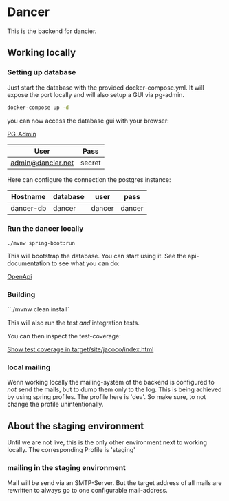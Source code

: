 # Dancer
This is the backend for dancier.

## Working locally

### Setting up database

Just start the database with the provided docker-compose.yml.
It will expose the port locally and will also setup a GUI via pg-admin.
````sh
docker-compose up -d
````
you can now access the database gui with your browser:

[PG-Admin](http://localhost:5050)

|User| Pass   |
|----|--------|
|admin@dancier.net| secret |

Here can configure the connection the postgres instance:

|Hostname|database|user|pass|
|--------|--------|----|----|
|dancer-db|dancer|dancer|dancer|

### Run the dancer locally
````shell
./mvnw spring-boot:run
````
This will bootstrap the database. You can start using it.
See the api-documentation to see what you can do:

[OpenApi](https://editor.swagger.io/?url=https%3A%2F%2Fraw.githubusercontent.com%2Fdancier%2Fdancer%2Fmaster%2Fopenapi.yml)

### Building

``./mvnw clean install`

This will also run the test _and_ integration tests.

You can then inspect the test-coverage:

[Show test coverage in target/site/jacoco/index.html](.target/site/jacoco/index.html)

### local mailing
Wenn working locally the mailing-system of the backend is configured to _not_ send the mails, but to dump them only to the log.
This is being achieved by using spring profiles. The profile here is 'dev'.
So make sure, to not change the profile unintentionally.
## About the staging environment
Until we are not live, this is the only other environment next to working locally.
The corresponding Profile is 'staging'
### mailing in the staging environment
Mail will be send via an SMTP-Server. But the target address of all mails are rewritten to always go to one configurable mail-address.